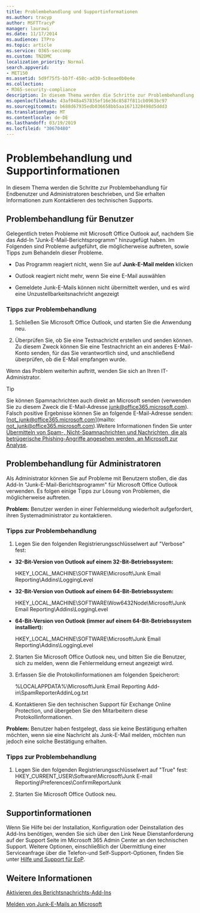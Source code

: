 ```yaml
---
title: Problembehandlung und Supportinformationen
ms.author: tracyp
author: MSFTTracyP
manager: laurawi
ms.date: 11/17/2014
ms.audience: ITPro
ms.topic: article
ms.service: O365-seccomp
ms.custom: TN2DMC
localization_priority: Normal
search.appverid:
- MET150
ms.assetid: 5d9f75f5-bb7f-458c-ad30-5c8eae0b0e4e
ms.collection:
- M365-security-compliance
description: In diesem Thema werden die Schritte zur Problembehandlung für Endbenutzer und Administratoren beschrieben, und Sie erhalten Informationen zum Kontaktieren des technischen Supports.
ms.openlocfilehash: 43af048a457835ef16e36c8587f811cb0963bc97
ms.sourcegitcommit: b688d67935edb036658bb5aa1671328498d5ddd3
ms.translationtype: MT
ms.contentlocale: de-DE
ms.lasthandoff: 03/19/2019
ms.locfileid: "30670480"
---
```

# <a name="troubleshooting-and-support-information"></a>Problembehandlung und Supportinformationen

In diesem Thema werden die Schritte zur Problembehandlung für Endbenutzer und Administratoren beschrieben, und Sie erhalten Informationen zum Kontaktieren des technischen Supports.
  
## <a name="troubleshooting-for-users"></a>Problembehandlung für Benutzer

Gelegentlich treten Probleme mit Microsoft Office Outlook auf, nachdem Sie das Add-In "Junk-E-Mail-Berichtsprogramm" hinzugefügt haben. Im Folgenden sind Probleme aufgeführt, die möglicherweise auftreten, sowie Tipps zum Behandeln dieser Probleme. 
  
- Das Programm reagiert nicht, wenn Sie auf **Junk-E-Mail melden** klicken
    
- Outlook reagiert nicht mehr, wenn Sie eine E-Mail auswählen
    
- Gemeldete Junk-E-Mails können nicht übermittelt werden, und es wird eine Unzustellbarkeitsnachricht angezeigt
    
### <a name="troubleshooting-tip"></a>Tipps zur Problembehandlung

1. Schließen Sie Microsoft Office Outlook, und starten Sie die Anwendung neu.
    
2. Überprüfen Sie, ob Sie eine Testnachricht erstellen und senden können. Zu diesem Zweck können Sie eine Testnachricht an ein anderes E-Mail-Konto senden, für das Sie verantwortlich sind, und anschließend überprüfen, ob die E-Mail empfangen wurde.
    
Wenn das Problem weiterhin auftritt, wenden Sie sich an Ihren IT-Administrator.
  
> [!TIP]
> Sie können Spamnachrichten auch direkt an Microsoft senden (verwenden Sie zu diesem Zweck die E-Mail-Adresse [junk@office365.microsoft.com](mailto:junk@office365.microsoft.com)). Falsch positive Ergebnisse können Sie an folgende E-Mail-Adresse senden: [not_junk@office365.microsoft.com](mailto: not_junk@office365.microsoft.com).Weitere Informationen finden Sie unter [Übermitteln von Spam-, Nicht-Spamnachrichten und Nachrichten, die als betrügerische Phishing-Angriffe angesehen werden, an Microsoft zur Analyse](submit-spam-non-spam-and-phishing-scam-messages-to-microsoft-for-analysis.md). 
  
## <a name="troubleshooting-for-administrators"></a>Problembehandlung für Administratoren

Als Administrator können Sie auf Probleme mit Benutzern stoßen, die das Add-In "Junk-E-Mail-Berichtsprogramm" für Microsoft Office Outlook verwenden. Es folgen einige Tipps zur Lösung von Problemen, die möglicherweise auftreten. 
  
 **Problem:** Benutzer werden in einer Fehlermeldung wiederholt aufgefordert, ihren Systemadministrator zu kontaktieren. 
  
### <a name="troubleshooting-tip"></a>Tipps zur Problembehandlung

1. Legen Sie den folgenden Registrierungsschlüsselwert auf "Verbose" fest:
    
  - **32-Bit-Version von Outlook auf einem 32-Bit-Betriebssystem:**
    
    HKEY_LOCAL_MACHINE\SOFTWARE\Microsoft\Junk Email Reporting\Addins\LoggingLevel
    
  - **32-Bit-Version von Outlook auf einem 64-Bit-Betriebssystem:**
    
    HKEY_LOCAL_MACHINE\SOFTWARE\Wow6432Node\Microsoft\Junk Email Reporting\Addins\LoggingLevel
    
  - **64-Bit-Version von Outlook (immer auf einem 64-Bit-Betriebssystem installiert):**
    
    HKEY_LOCAL_MACHINE\SOFTWARE\Microsoft\Junk Email Reporting\Addins\LoggingLevel
    
2. Starten Sie Microsoft Office Outlook neu, und bitten Sie die Benutzer, sich zu melden, wenn die Fehlermeldung erneut angezeigt wird.
    
3. Erfassen Sie die Protokollinformationen am folgenden Speicherort: 
    
    %LOCALAPPDATA%\Microsoft\Junk Email Reporting Add-in\SpamReporterAddinLog.txt
    
4. Kontaktieren Sie den technischen Support für Exchange Online Protection, und übergeben Sie den Mitarbeitern diese Protokollinformationen. 
    
 **Problem:** Benutzer haben festgelegt, dass sie keine Bestätigung erhalten möchten, wenn sie eine Nachricht als Junk-E-Mail melden, möchten nun jedoch eine solche Bestätigung erhalten. 
  
### <a name="troubleshooting-tip"></a>Tipps zur Problembehandlung

1. Legen Sie den folgenden Registrierungsschlüsselwert auf "True" fest: HKEY_CURRENT_USER\Software\Microsoft\Junk E-mail Reporting\Preferences\ConfirmReportJunk
    
2. Starten Sie Microsoft Office Outlook neu.
    
## <a name="support-information"></a>Supportinformationen

Wenn Sie Hilfe bei der Installation, Konfiguration oder Deinstallation des Add-Ins benötigen, wenden Sie sich über den Link Neue Dienstanforderung auf der Support Seite im Microsoft 365 Admin Center an den technischen Support. Weitere Optionen, einschließlich der Übermittlung einer Serviceanfrage über die Telefon-und Self-Support-Optionen, finden Sie unter [Hilfe und Support für EoP](eop/help-and-support-for-eop.md).
  
## <a name="for-more-information"></a>Weitere Informationen

[Aktivieren des Berichtsnachrichts-Add-Ins](https://support.office.com/article/4250c4bc-6102-420b-9e0a-a95064837676)
  
[Melden von Junk-E-Mails an Microsoft](report-junk-email-messages-to-microsoft.md)
  

